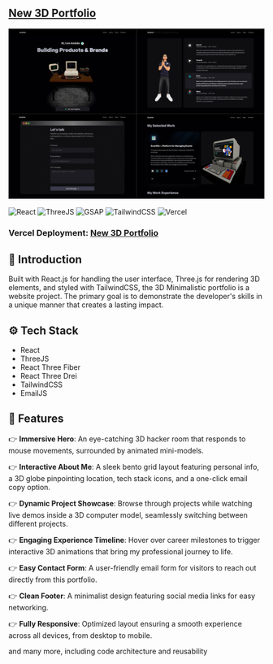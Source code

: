 ## [New 3D Portfolio](https://new-3d-portfolio-exs.vercel.app/)

[![preview](https://raw.githubusercontent.com/exslym/new-3d-portfolio/refs/heads/main/public/preview.jpg)](https://new-3d-portfolio-exs.vercel.app/)

  <div>
    <img src="https://img.shields.io/badge/react-%2320232a.svg?style=for-the-badge&logoColor=white&logo=react&color=3178C6" alt="React" />
		<img src="https://img.shields.io/badge/-Three_JS-black?style=for-the-badge&logoColor=white&logo=threedotjs&color=3178C6" alt="ThreeJS" />
    <img src="https://img.shields.io/badge/green%20sock-88CE02?style=for-the-badge&logo=greensock&logoColor=white&color=3178C6" alt="GSAP" />
    <img src="https://img.shields.io/badge/tailwindcss-%2338B2AC.svg?style=for-the-badge&logo=tailwind-css&logoColor=white&color=3178C6" alt="TailwindCSS" />
    <img src="https://img.shields.io/badge/-Vercel-black?style=for-the-badge&logoColor=white&logo=vercel&color=3178C6" alt="Vercel" />
  </div>

### Vercel Deployment: [New 3D Portfolio](https://new-3d-portfolio-exs.vercel.app/)

## <a name="introduction">🤖 Introduction</a>

Built with React.js for handling the user interface, Three.js for rendering 3D elements, and styled with TailwindCSS, the 3D Minimalistic portfolio is a website project. The primary goal is to demonstrate the developer's skills in a unique manner that creates a lasting impact.

## <a name="tech-stack">⚙️ Tech Stack</a>

- React
- ThreeJS
- React Three Fiber
- React Three Drei
- TailwindCSS
- EmailJS

## <a name="features">🔋 Features</a>

👉 **Immersive Hero**: An eye-catching 3D hacker room that responds to mouse movements, surrounded by animated mini-models.

👉 **Interactive About Me**: A sleek bento grid layout featuring personal info, a 3D globe pinpointing location, tech stack icons, and a one-click email copy option.

👉 **Dynamic Project Showcase**: Browse through projects while watching live demos inside a 3D computer model, seamlessly switching between different projects.

👉 **Engaging Experience Timeline**: Hover over career milestones to trigger interactive 3D animations that bring my professional journey to life.

👉 **Easy Contact Form**: A user-friendly email form for visitors to reach out directly from this portfolio.

👉 **Clean Footer**: A minimalist design featuring social media links for easy networking.

👉 **Fully Responsive**: Optimized layout ensuring a smooth experience across all devices, from desktop to mobile.

and many more, including code architecture and reusability

#
